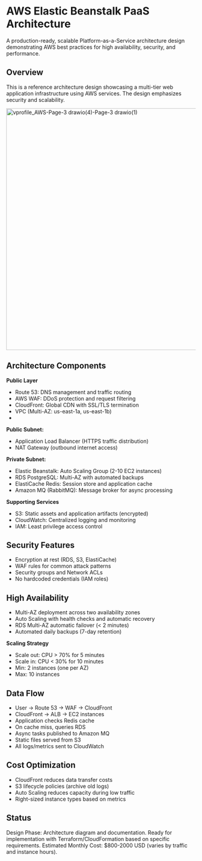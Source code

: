 # AWS Elastic Beanstalk PaaS Architecture
A production-ready, scalable Platform-as-a-Service architecture design demonstrating AWS best practices for high availability, security, and performance.

## Overview
This is a reference architecture design showcasing a multi-tier web application infrastructure using AWS services. The design emphasizes security and scalability.

<img width="1000" height="641" alt="vprofile_AWS-Page-3 drawio(4)-Page-3 drawio(1)" src="https://github.com/user-attachments/assets/8b038040-8002-4b94-b6a2-f717db1fbf22" />


## Architecture Components
**Public Layer**
- Route 53: DNS management and traffic routing
- AWS WAF: DDoS protection and request filtering
- CloudFront: Global CDN with SSL/TLS termination
- VPC (Multi-AZ: us-east-1a, us-east-1b)
- 
**Public Subnet:**
- Application Load Balancer (HTTPS traffic distribution)
- NAT Gateway (outbound internet access)

**Private Subnet:**
- Elastic Beanstalk: Auto Scaling Group (2-10 EC2 instances)
- RDS PostgreSQL: Multi-AZ with automated backups
- ElastiCache Redis: Session store and application cache
- Amazon MQ (RabbitMQ): Message broker for async processing

**Supporting Services**
- S3: Static assets and application artifacts (encrypted)
- CloudWatch: Centralized logging and monitoring
- IAM: Least privilege access control

## Security Features
- Encryption at rest (RDS, S3, ElastiCache)
- WAF rules for common attack patterns
- Security groups and Network ACLs
- No hardcoded credentials (IAM roles)

## High Availability
- Multi-AZ deployment across two availability zones
- Auto Scaling with health checks and automatic recovery
- RDS Multi-AZ automatic failover (< 2 minutes)
- Automated daily backups (7-day retention)

**Scaling Strategy**
- Scale out: CPU > 70% for 5 minutes
- Scale in: CPU < 30% for 10 minutes
- Min: 2 instances (one per AZ)
- Max: 10 instances

## Data Flow
- User → Route 53 → WAF → CloudFront
- CloudFront → ALB → EC2 instances
- Application checks Redis cache
- On cache miss, queries RDS
- Async tasks published to Amazon MQ
- Static files served from S3
- All logs/metrics sent to CloudWatch

## Cost Optimization
- CloudFront reduces data transfer costs
- S3 lifecycle policies (archive old logs)
- Auto Scaling reduces capacity during low traffic
- Right-sized instance types based on metrics

## Status
Design Phase: Architecture diagram and documentation. Ready for implementation with Terraform/CloudFormation based on specific requirements.
Estimated Monthly Cost: $800-2000 USD (varies by traffic and instance hours).




